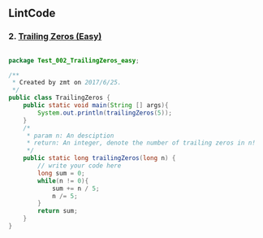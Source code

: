 ## LintCode
### 2.  <a href="http://www.lintcode.com/problem/trailing-zeros"> Trailing Zeros (Easy) </a>

```java

package Test_002_TrailingZeros_easy;

/**
 * Created by zmt on 2017/6/25.
 */
public class TrailingZeros {
    public static void main(String [] args){
        System.out.println(trailingZeros(5));
    }
    /*
     * param n: An desciption
     * return: An integer, denote the number of trailing zeros in n!
     */
    public static long trailingZeros(long n) {
        // write your code here
        long sum = 0;
        while(n != 0){
            sum += n / 5;
            n /= 5;
        }
        return sum;
    }
}

```